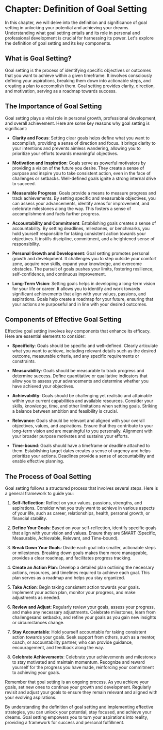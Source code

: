 Chapter: Definition of Goal Setting
===================================

In this chapter, we will delve into the definition and significance of goal setting in unlocking your potential and achieving your dreams. Understanding what goal setting entails and its role in personal and professional development is crucial for harnessing its power. Let's explore the definition of goal setting and its key components.

What is Goal Setting?
---------------------

Goal setting is the process of identifying specific objectives or outcomes that you want to achieve within a given timeframe. It involves consciously defining your aspirations, breaking them down into actionable steps, and creating a plan to accomplish them. Goal setting provides clarity, direction, and motivation, serving as a roadmap towards success.

The Importance of Goal Setting
------------------------------

Goal setting plays a vital role in personal growth, professional development, and overall achievement. Here are some key reasons why goal setting is significant:

* **Clarity and Focus**: Setting clear goals helps define what you want to accomplish, providing a sense of direction and focus. It brings clarity to your intentions and prevents aimless wandering, allowing you to prioritize your efforts towards meaningful objectives.

* **Motivation and Inspiration**: Goals serve as powerful motivators by providing a vision of the future you desire. They create a sense of purpose and inspire you to take consistent action, even in the face of challenges or setbacks. Well-defined goals ignite a strong internal drive to succeed.

* **Measurable Progress**: Goals provide a means to measure progress and track achievements. By setting specific and measurable objectives, you can assess your advancements, identify areas for improvement, and celebrate milestones along the way. This fosters a sense of accomplishment and fuels further progress.

* **Accountability and Commitment**: Establishing goals creates a sense of accountability. By setting deadlines, milestones, or benchmarks, you hold yourself responsible for taking consistent action towards your objectives. It instills discipline, commitment, and a heightened sense of responsibility.

* **Personal Growth and Development**: Goal setting promotes personal growth and development. It challenges you to step outside your comfort zone, acquire new skills, expand your knowledge, and overcome obstacles. The pursuit of goals pushes your limits, fostering resilience, self-confidence, and continuous improvement.

* **Long-Term Vision**: Setting goals helps in developing a long-term vision for your life or career. It allows you to identify and work towards significant achievements that align with your values, passions, and aspirations. Goals help create a roadmap for your future, ensuring that your actions are purposeful and in line with your desired outcomes.

Components of Effective Goal Setting
------------------------------------

Effective goal setting involves key components that enhance its efficacy. Here are essential elements to consider:

* **Specificity**: Goals should be specific and well-defined. Clearly articulate what you want to achieve, including relevant details such as the desired outcome, measurable criteria, and any specific requirements or constraints.

* **Measurability**: Goals should be measurable to track progress and determine success. Define quantitative or qualitative indicators that allow you to assess your advancements and determine whether you have achieved your objectives.

* **Achievability**: Goals should be challenging yet realistic and attainable within your current capabilities and available resources. Consider your skills, knowledge, time, and other limitations when setting goals. Striking a balance between ambition and feasibility is crucial.

* **Relevance**: Goals should be relevant and aligned with your overall objectives, values, and aspirations. Ensure that they contribute to your long-term vision and are meaningful to you personally. Alignment with your broader purpose motivates and sustains your efforts.

* **Time-bound**: Goals should have a timeframe or deadline attached to them. Establishing target dates creates a sense of urgency and helps prioritize your actions. Deadlines provide a sense of accountability and enable effective planning.

The Process of Goal Setting
---------------------------

Goal setting follows a structured process that involves several steps. Here is a general framework to guide you:

1. **Self-Reflection**: Reflect on your values, passions, strengths, and aspirations. Consider what you truly want to achieve in various aspects of your life, such as career, relationships, health, personal growth, or financial stability.

2. **Define Your Goals**: Based on your self-reflection, identify specific goals that align with your vision and values. Ensure they are SMART (Specific, Measurable, Achievable, Relevant, and Time-bound).

3. **Break Down Your Goals**: Divide each goal into smaller, actionable steps or milestones. Breaking down goals makes them more manageable, provides a clear roadmap, and facilitates progress tracking.

4. **Create an Action Plan**: Develop a detailed plan outlining the necessary actions, resources, and timelines required to achieve each goal. This plan serves as a roadmap and helps you stay organized.

5. **Take Action**: Begin taking consistent action towards your goals. Implement your action plan, monitor your progress, and make adjustments as needed.

6. **Review and Adjust**: Regularly review your goals, assess your progress, and make any necessary adjustments. Celebrate milestones, learn from challengesand setbacks, and refine your goals as you gain new insights or circumstances change.

7. **Stay Accountable**: Hold yourself accountable for taking consistent action towards your goals. Seek support from others, such as a mentor, coach, or accountability partner, who can provide guidance, encouragement, and feedback along the way.

8. **Celebrate Achievements**: Celebrate your achievements and milestones to stay motivated and maintain momentum. Recognize and reward yourself for the progress you have made, reinforcing your commitment to achieving your goals.

Remember that goal setting is an ongoing process. As you achieve your goals, set new ones to continue your growth and development. Regularly revisit and adjust your goals to ensure they remain relevant and aligned with your evolving aspirations.

By understanding the definition of goal setting and implementing effective strategies, you can unlock your potential, stay focused, and achieve your dreams. Goal setting empowers you to turn your aspirations into reality, providing a framework for success and personal fulfillment.
